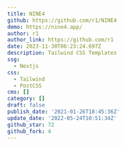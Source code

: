 ```yaml
---
title: NINE4
github: https://github.com/r1/NINE4
demo: https://nine4.app/
author: r1
author_link: https://github.com/r1
date: 2023-11-30T06:23:24.697Z
description: Tailwind CSS Templates
ssg:
  - Nextjs
css:
  - Tailwind
  - PostCSS
cms: []
category: []
draft: false
publish_date: '2021-01-26T18:45:36Z'
update_date: '2022-05-24T10:51:34Z'
github_star: 72
github_fork: 4
---
```

